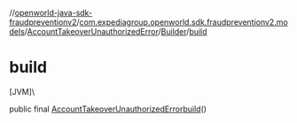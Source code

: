 //[openworld-java-sdk-fraudpreventionv2](../../../../index.md)/[com.expediagroup.openworld.sdk.fraudpreventionv2.models](../../index.md)/[AccountTakeoverUnauthorizedError](../index.md)/[Builder](index.md)/[build](build.md)

# build

[JVM]\

public final [AccountTakeoverUnauthorizedError](../index.md)[build](build.md)()
